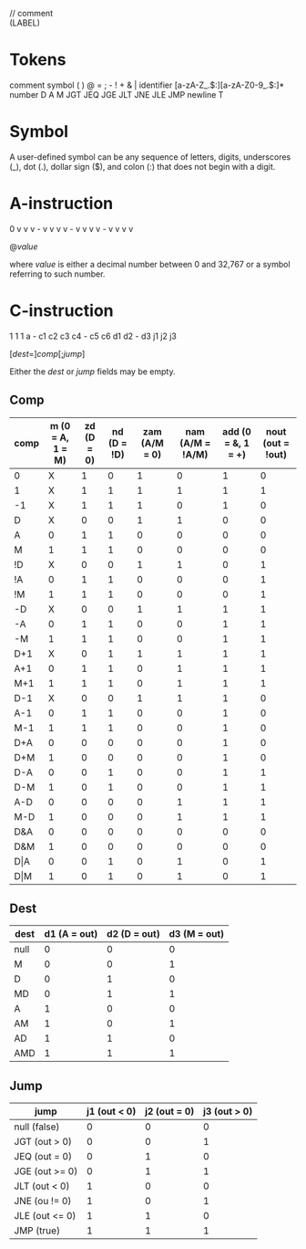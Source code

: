 // comment  
(LABEL)

# Tokens

comment
symbol ( ) @ = ; - ! + & |
identifier [a-zA-Z_\.\$:][a-zA-Z0-9_\.\$:]*
number
D
A
M
JGT
JEQ
JGE
JLT
JNE
JLE
JMP
newline
T
# Symbol

A user-defined symbol can be any sequence of letters, digits, underscores (_), dot (.), dollar sign ($), and colon (:) that does not begin with a digit.

# A-instruction

0 v v v - v v v v - v v v v - v v v v

@_value_

where _value_ is either a decimal number between 0 and 32,767 or a symbol referring to such number.

# C-instruction

1 1 1 a - c1 c2 c3 c4 - c5 c6 d1 d2 - d3 j1 j2 j3

[_dest_=]_comp_[;_jump_]

Either the _dest_ or _jump_ fields may be empty.

## Comp

| comp | m (0 = A, 1 = M) | zd (D = 0) | nd (D = !D) | zam (A/M = 0) | nam (A/M = !A/M) | add (0 = &, 1 = +) | nout (out = !out) |
|-|-|-|-|-|-|-|-|
| 0 | X | 1 | 0 | 1 | 0 | 1 | 0 |
| 1 | X | 1 | 1 | 1 | 1 | 1 | 1 |
| -1 | X | 1 | 1 | 1 | 0 | 1 | 0 |
| D | X | 0 | 0 | 1 | 1 | 0 | 0 |
| A | 0 | 1 | 1 | 0 | 0 | 0 | 0 |
| M | 1 | 1 | 1 | 0 | 0 | 0 | 0 |
| !D | X | 0 | 0 | 1 | 1 | 0 | 1 |
| !A | 0 | 1 | 1 | 0 | 0 | 0 | 1 |
| !M | 1 | 1 | 1 | 0 | 0 | 0 | 1 |
| -D | X | 0 | 0 | 1 | 1 | 1 | 1 |
| -A | 0 | 1 | 1 | 0 | 0 | 1 | 1 |
| -M | 1 | 1 | 1 | 0 | 0 | 1 | 1 |
| D+1 | X | 0 | 1 | 1 | 1 | 1 | 1 |
| A+1 | 0 | 1 | 1 | 0 | 1 | 1 | 1 |
| M+1 | 1 | 1 | 1 | 0 | 1 | 1 | 1 |
| D-1 | X | 0 | 0 | 1 | 1 | 1 | 0 |
| A-1 | 0 | 1 | 1 | 0 | 0 | 1 | 0 |
| M-1 | 1 | 1 | 1 | 0 | 0 | 1 | 0 |
| D+A | 0 | 0 | 0 | 0 | 0 | 1 | 0 |
| D+M | 1 | 0 | 0 | 0 | 0 | 1 | 0 |
| D-A | 0 | 0 | 1 | 0 | 0 | 1 | 1 |
| D-M | 1 | 0 | 1 | 0 | 0 | 1 | 1 |
| A-D | 0 | 0 | 0 | 0 | 1 | 1 | 1 |
| M-D | 1 | 0 | 0 | 0 | 1 | 1 | 1 |
| D&A | 0 | 0 | 0 | 0 | 0 | 0 | 0 |
| D&M | 1 | 0 | 0 | 0 | 0 | 0 | 0 |
| D\|A | 0 | 0 | 1 | 0 | 1 | 0 | 1 |
| D\|M | 1 | 0 | 1 | 0 | 1 | 0 | 1 |

## Dest

| dest | d1 (A = out) | d2 (D = out) | d3 (M = out) |
|-|-|-|-|
| null | 0 | 0 | 0 |
| M | 0 | 0 | 1 |
| D | 0 | 1 | 0 |
| MD | 0 | 1 | 1 |
| A | 1 | 0 | 0 |
| AM | 1 | 0 | 1 |
| AD | 1 | 1 | 0 |
| AMD | 1 | 1 | 1 |

## Jump

| jump | j1 (out < 0) | j2 (out = 0) | j3 (out > 0) |
|-|-|-|-|
| null (false) | 0 | 0 | 0 |
| JGT (out > 0) | 0 | 0 | 1 |
| JEQ (out = 0) | 0 | 1 | 0 |
| JGE (out >= 0) | 0 | 1 | 1 |
| JLT (out < 0) | 1 | 0 | 0 |
| JNE (ou != 0) | 1 | 0 | 1 |
| JLE (out <= 0) | 1 | 1 | 0 |
| JMP (true) | 1 | 1 | 1 |